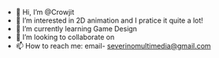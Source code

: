 - 👋 Hi, I’m @Crowjit
- 👀 I’m interested in 2D animation and I pratice it quite a lot!
- 🌱 I’m currently learning Game Design
- 💞️ I’m looking to collaborate on 
- 📫 How to reach me: email- severinomultimedia@gmail.com

<!---
Crowjit/Crowjit is a ✨ special ✨ repository because its `README.md` (this file) appears on your GitHub profile.
You can click the Preview link to take a look at your changes.
--->
